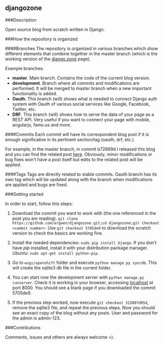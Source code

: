 ## djangozone


###Description

Open source blog from scratch written in Django.


###How the repository is organized

####Branches
The repository is organized in various branches which show different elements that combine together in the master branch (which is the working version of the [django.zone](http://django.zone) page).

Example branches:

* **master**. Main branch. Contains the code of the current blog version.
* **development**. Branch where all commits and modifications are performed. It will be merged to master branch when a new important functionality is added.
* **Oauth**. This branch (will) shows what is needed to connect Django auth system with Oauth of various social services like Google, Facebook, Twitter, etc.
* **DRF**. This branch (will) shows how to serve the data of your page as a REST API. Very useful if you want to connect your page with mobile, angularjs, famo.us and more.

####Commits
Each commit will have its correspondent blog post if it is enough significative in its pertinent section/tag (oauth, drf, etc.). 

For example, in the master branch, in commit b72889d I released this blog and you can find the related post [here](http://django.zone/posts/1). Obviously, minor modifications or bug fixes won't have a post itself but edits to the related post will be applied.


####Tags
Tags are directly related to stable commits. Oauth branch has its own tag which will be updated along with the branch when modifications are applied and bugs are fixed.


###Getting started

In order to start, follow this steps:

1. Download the commit you want to work with (the one referenced in the post you are reading). `git clone https://github.com/argaen/djangozone.git;cd djangozone;git checkout <commit number>`. Use `git checkout 5705de9` to download the scratch version to check the basics are working fine.

2. Install the needed dependencies: `sudo pip install Django`. If you don't have _pip_ installed, install it with your distribution package manager. _Ubuntu_: `sudo apt-get install python-pip`.

3. Go to `wsgi/openshift` folder and execute `python manage.py syncdb`. This will create the sqlite3 db file in the current folder.

4. You can start now the development server with `python manage.py runserver`. Check it is working in your browser, accessing [localhost](http://127.0.0.1/:8000) at port 8000. You should see a blank page if you downloaded the commit 5705de9. 

5. If the previous step worked, now execute `git checkout 315807d05d`, remove the sqlite3 file, and repeat the previous steps. Now you should see an exact copy of the blog without any posts. User and password for the admin is admin-123.

###Contributions

Comments, issues and others are always welcome =).
